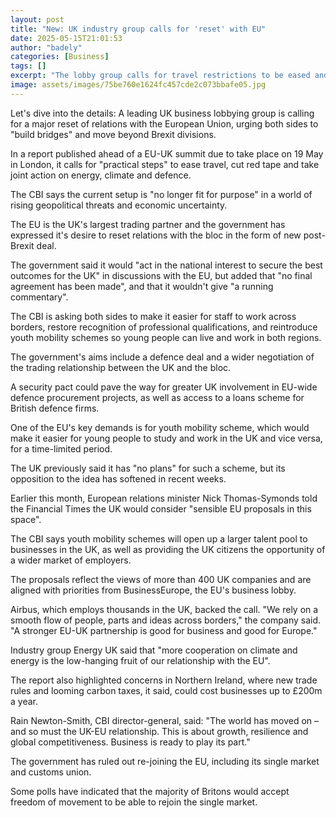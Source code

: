 ```yaml
---
layout: post
title: "New: UK industry group calls for 'reset' with EU"
date: 2025-05-15T21:01:53
author: "badely"
categories: [Business]
tags: []
excerpt: "The lobby group calls for travel restrictions to be eased and less red tape between the UK and EU."
image: assets/images/75be760e1624fc457cde2c073bbafe05.jpg
---
```


Let's dive into the details: A leading UK business lobbying group is calling for a major reset of relations with the European Union, urging both sides to "build bridges" and move beyond Brexit  divisions.

In a report published ahead of a EU-UK summit due to take place on 19 May in London, it calls for "practical steps" to ease travel, cut red tape and take joint action on energy, climate and defence.

The CBI says the current setup is "no longer fit for purpose" in a world of rising geopolitical threats and economic uncertainty.

The EU is the UK's largest trading partner and the government has expressed it's desire to reset relations with the bloc in the form of new post-Brexit deal.

The government said it would "act in the national interest to secure the best outcomes for the UK" in discussions with the EU, but added that "no final agreement has been made", and that it wouldn't give "a running commentary".

The CBI is asking both sides to make it easier for staff to work across borders, restore recognition of professional qualifications, and reintroduce youth mobility schemes so young people can live and work in both regions.

The government's aims include a defence deal and a wider negotiation of the trading relationship between the UK and the bloc.

A security pact could pave the way for greater UK involvement in EU-wide defence procurement projects, as well as access to a loans scheme for British defence firms.

One of the EU's key demands is for youth mobility scheme, which would make it easier for young people to study and work in the UK and vice versa, for a time-limited period.

The UK previously said it has "no plans" for such a scheme, but its opposition to the idea has softened in recent weeks.

Earlier this month, European relations minister Nick Thomas-Symonds told the Financial Times the UK would consider "sensible EU proposals in this space".

The CBI says youth mobility schemes will open up a larger talent pool to businesses in the UK, as well as providing the UK citizens the opportunity of a wider market of employers. 

The proposals reflect the views of more than 400 UK companies and are aligned with priorities from BusinessEurope, the EU's business lobby.

Airbus, which employs thousands in the UK, backed the call. "We rely on a smooth flow of people, parts and ideas across borders," the company said. "A stronger EU-UK partnership is good for business and good for Europe."

Industry group Energy UK said that "more cooperation on climate and energy is the low-hanging fruit of our relationship with the EU".

The report also highlighted concerns in Northern Ireland, where new trade rules and looming carbon taxes, it said, could cost businesses up to £200m a year.

Rain Newton-Smith, CBI director-general, said: "The world has moved on – and so must the UK-EU relationship. This is about growth, resilience and global competitiveness. Business is ready to play its part."

The government has ruled out re-joining the EU, including its single market and customs union.

Some polls have indicated that the majority of Britons would accept freedom of movement to be able to rejoin the single market.

